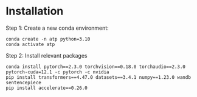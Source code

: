 # Installation  
Step 1: Create a new conda environment:
```
conda create -n atp python=3.10
conda activate atp
```
Step 2: Install relevant packages
```
conda install pytorch==2.3.0 torchvision==0.18.0 torchaudio==2.3.0 pytorch-cuda=12.1 -c pytorch -c nvidia
pip install transformers==4.47.0 datasets==3.4.1 numpy==1.23.0 wandb sentencepiece
pip install accelerate==0.26.0
```
